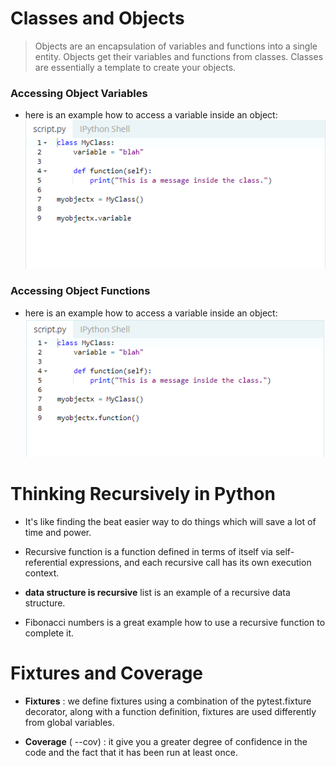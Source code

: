 # Classes and Objects

> Objects are an encapsulation of variables and functions into a single entity. Objects get their variables and functions from classes. Classes are essentially a template to create your objects.

### Accessing Object Variables

* here is an example how to access a variable inside an object:
![Image](access.PNG)

### Accessing Object Functions

* here is an example how to access a variable inside an object:
![Image](funct.PNG)


# Thinking Recursively in Python

* It's like finding the beat easier way to do things which will save a lot of time and power.

* Recursive function is a function defined in terms of itself via self-referential expressions, and each recursive call has its own execution context.

* **data structure is recursive** list is an example of a recursive data structure.

* Fibonacci numbers is a great example how to use a recursive function to complete it.


# Fixtures and Coverage

* **Fixtures** : we define fixtures using a combination of the pytest.fixture decorator, along with a function definition, fixtures are used differently from global variables.

* **Coverage** ( --cov) : it give you a greater degree of confidence in the code and the fact that it has been run at least once.